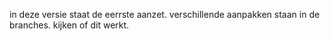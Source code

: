 in deze versie staat de eerrste aanzet. verschillende aanpakken staan in de branches. kijken of dit werkt.
